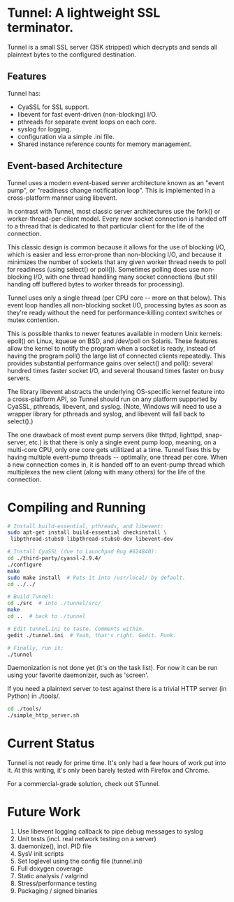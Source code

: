 # Tunnel: A lightweight SSL terminator.

Tunnel is a small SSL server (35K stripped) which decrypts and sends 
all plaintext bytes to the configured destination. 

## Features

Tunnel has:

- CyaSSL for SSL support.
- libevent for fast event-driven (non-blocking) I/O.
- pthreads for separate event loops on each core.
- syslog for logging.
- configuration via a simple .ini file.
- Shared instance reference counts for memory management.


## Event-based Architecture

Tunnel uses a modern event-based server architecture known as an "event pump",
or "readiness change notification loop". This is implemented in a 
cross-platform manner using libevent.

In contrast with Tunnel, most classic server architectures use the fork() or 
worker-thread-per-client model. Every new socket connection is handed off to 
a thread that is dedicated to that particular client for the life of 
the connection.

This classic design is common because it allows for the use of blocking I/O, 
which is easier and less error-prone than non-blocking I/O, and because it 
minimizes the number of sockets that any given worker thread needs to poll 
for readiness (using select() or poll()). Sometimes polling does use 
non-blocking I/O, with one thread handling many socket connections 
(but still handing off buffered bytes to worker threads for processing).

Tunnel uses only a single thread (per CPU core -- more on that below). This 
event loop handles all non-blocking socket I/O, processing bytes as soon 
as they're ready without the need for performance-killing context switches 
or mutex contention.

This is possible thanks to newer features available in modern Unix kernels:
epoll() on Linux, kqueue on BSD, and /dev/poll on Solaris. These features allow
the kernel to notify the program when a socket is ready, instead of having the
program poll() the large list of connected clients repeatedly. This provides 
substantial performance gains over select() and poll(): several hundred 
times faster socket I/O, and several thousand times faster on busy servers.

The library libevent abstracts the underlying OS-specific kernel feature into a 
cross-platform API, so Tunnel should run on any platform supported by
CyaSSL, pthreads, libevent, and syslog. (Note, Windows will need to use a 
wrapper library for pthreads and syslog, and libevent will fall back to 
select().)

The one drawback of most event pump servers (like thttpd, lighttpd, 
snap-server, etc.) is that there is only a single event pump loop, meaning, 
on a multi-core CPU, only one core gets utilitized at a time.  Tunnel 
fixes this by having multiple event-pump threads -- optimally, one thread 
per core. When a new connection comes in, it is handed off to an event-pump 
thread which multiplexes the new client (along with many others) for the life 
of the connection.

# Compiling and Running

```bash
# Install build-essential, pthreads, and libevent:
sudo apt-get install build-essential checkinstall \
 libpthread-stubs0 libpthread-stubs0-dev libevent-dev

# Install CyaSSL (due to Launchpad Bug #624840):
cd ./third-party/cyassl-2.9.4/
./configure
make
sudo make install  # Puts it into /usr/local/ by default.
cd ../../

# Build Tunnel:
cd ./src  # into ./tunnel/src/
make
cd ..  # back to ./tunnel

# Edit tunnel.ini to taste. Comments within.
gedit ./tunnel.ini  # Yeah, that's right. Gedit. Punk.

# Finally, run it:
./tunnel
```

Daemonization is not done yet (it's on the task list). For now it can be
run using your favorite daemonizer, such as 'screen'.

If you need a plaintext server to test against there is a trivial HTTP server
(in Python) in ./tools/. 

```bash
cd ./tools/
./simple_http_server.sh
```

# Current Status

Tunnel is not ready for prime time. It's only had a few hours of
work put into it. At this writing, it's only been barely tested with Firefox
and Chrome.

For a commercial-grade solution, check out STunnel.

# Future Work

1. Use libevent logging callback to pipe debug messages to syslog
1. Unit tests (incl. real network testing on a server)
1. daemonize(), incl. PID file
1. SysV init scripts
1. Set loglevel using the config file (tunnel.ini)
1. Full doxygen coverage
1. Static analysis / valgrind
1. Stress/performance testing
1. Packaging / signed binaries

